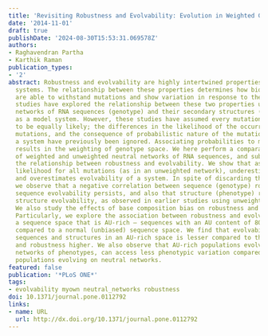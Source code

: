 ```yaml
---
title: 'Revisiting Robustness and Evolvability: Evolution in Weighted Genotype Spaces'
date: '2014-11-01'
draft: true
publishDate: '2024-08-30T15:53:31.069578Z'
authors:
- Raghavendran Partha
- Karthik Raman
publication_types:
- '2'
abstract: Robustness and evolvability are highly intertwined properties of biological
  systems. The relationship between these properties determines how biological systems
  are able to withstand mutations and show variation in response to them. Computational
  studies have explored the relationship between these two properties using neutral
  networks of RNA sequences (genotype) and their secondary structures (phenotype)
  as a model system. However, these studies have assumed every mutation to a sequence
  to be equally likely; the differences in the likelihood of the occurrence of various
  mutations, and the consequence of probabilistic nature of the mutations in such
  a system have previously been ignored. Associating probabilities to mutations essentially
  results in the weighting of genotype space. We here perform a comparative analysis
  of weighted and unweighted neutral networks of RNA sequences, and subsequently explore
  the relationship between robustness and evolvability. We show that assuming an equal
  likelihood for all mutations (as in an unweighted network), underestimates robustness
  and overestimates evolvability of a system. In spite of discarding this assumption,
  we observe that a negative correlation between sequence (genotype) robustness and
  sequence evolvability persists, and also that structure (phenotype) robustness promotes
  structure evolvability, as observed in earlier studies using unweighted networks.
  We also study the effects of base composition bias on robustness and evolvability.
  Particularly, we explore the association between robustness and evolvability in
  a sequence space that is AU-rich – sequences with an AU content of 80% or higher,
  compared to a normal (unbiased) sequence space. We find that evolvability of both
  sequences and structures in an AU-rich space is lesser compared to the normal space,
  and robustness higher. We also observe that AU-rich populations evolving on neutral
  networks of phenotypes, can access less phenotypic variation compared to normal
  populations evolving on neutral networks.
featured: false
publication: '*PLoS ONE*'
tags:
- evolvability myown neutral_networks robustness
doi: 10.1371/journal.pone.0112792
links:
- name: URL
  url: http://dx.doi.org/10.1371/journal.pone.0112792
---
```


